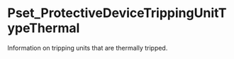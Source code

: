 # Pset_ProtectiveDeviceTrippingUnitTypeThermal

Information on tripping units that are thermally tripped.
